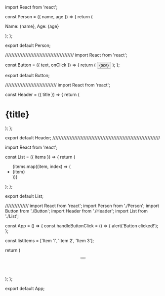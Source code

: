 import React from 'react';

const Person = ({ name, age }) => {
  return (
    <p>
      Name: {name}, Age: {age}
    </p>
  );
};

export default Person;


////////////////////////////////////////////
import React from 'react';

const Button = ({ text, onClick }) => {
  return (
    <button onClick={onClick}>
      {text}
    </button>
  );
};

export default Button;

/////////////////////////////////
import React from 'react';

const Header = ({ title }) => {
  return (
    <h1>{title}</h1>
  );
};

export default Header;
/////////////////////////////////////////////////////////////////////



import React from 'react';

const List = ({ items }) => {
  return (
    <ul>
      {items.map((item, index) => (
        <li key={index}>{item}</li>
      ))}
    </ul>
  );
};

export default List;

///////////////
import React from 'react';
import Person from './Person';
import Button from './Button';
import Header from './Header';
import List from './List';

const App = () => {
  const handleButtonClick = () => {
    alert('Button clicked!');
  };

  const listItems = ['Item 1', 'Item 2', 'Item 3'];

  return (
    <div>
      <Header title="React Components Example" />
      <Person name="John Doe" age={30} />
      <Button text="Click Me" onClick={handleButtonClick} />
      <List items={listItems} />
    </div>
  );
};

export default App;
